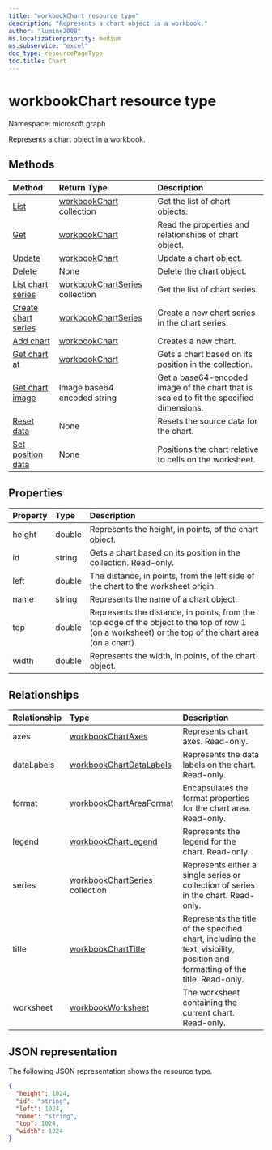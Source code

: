 ```yaml
---
title: "workbookChart resource type"
description: "Represents a chart object in a workbook."
author: "lumine2008"
ms.localizationpriority: medium
ms.subservice: "excel"
doc_type: resourcePageType
toc.title: Chart
---
```


# workbookChart resource type

Namespace: microsoft.graph

Represents a chart object in a workbook.


## Methods

| Method | Return Type |Description|
|:-------|:------------|:----------|
|[List](../api/chart-list.md) | [workbookChart](workbookchart.md) collection |Get the list of chart objects. |
|[Get](../api/chart-get.md) | [workbookChart](workbookchart.md) |Read the properties and relationships of chart object.|
|[Update](../api/chart-update.md) | [workbookChart](workbookchart.md)	|Update a chart object.|
|[Delete](../api/chart-delete.md)|None|Delete the chart object.|
|[List chart series](../api/chart-list-series.md) |[workbookChartSeries](workbookchartseries.md) collection| Get the list of chart series.|
|[Create chart series](../api/chart-post-series.md) |[workbookChartSeries](workbookchartseries.md)| Create a new chart series in the chart series.|
|[Add chart](../api/chartcollection-add.md)|[workbookChart](workbookchart.md)|Creates a new chart.|
|[Get chart at](../api/chartcollection-itemat.md)|[workbookChart](workbookchart.md)|Gets a chart based on its position in the collection.|
|[Get chart image](../api/chart-image.md)|Image base64 encoded string|Get a base64-encoded image of the chart that is scaled to fit the specified dimensions.|
|[Reset data](../api/chart-setdata.md)|None|Resets the source data for the chart.|
|[Set position data](../api/chart-setposition.md)|None|Positions the chart relative to cells on the worksheet.|

## Properties
| Property	   | Type	|Description|
|:---------------|:--------|:----------|
|height|double|Represents the height, in points, of the chart object.|
|id|string|Gets a chart based on its position in the collection. Read-only.|
|left|double|The distance, in points, from the left side of the chart to the worksheet origin.|
|name|string|Represents the name of a chart object.|
|top|double|Represents the distance, in points, from the top edge of the object to the top of row 1 (on a worksheet) or the top of the chart area (on a chart).|
|width|double|Represents the width, in points, of the chart object.|

## Relationships
| Relationship | Type	|Description|
|:---------------|:--------|:----------|
|axes|[workbookChartAxes](workbookchartaxes.md)|Represents chart axes. Read-only.|
|dataLabels|[workbookChartDataLabels](workbookchartdatalabels.md)|Represents the data labels on the chart. Read-only.|
|format|[workbookChartAreaFormat](workbookchartareaformat.md)|Encapsulates the format properties for the chart area. Read-only.|
|legend|[workbookChartLegend](workbookchartlegend.md)|Represents the legend for the chart. Read-only.|
|series|[workbookChartSeries](workbookchartseries.md) collection|Represents either a single series or collection of series in the chart. Read-only.|
|title|[workbookChartTitle](workbookcharttitle.md)|Represents the title of the specified chart, including the text, visibility, position and formatting of the title. Read-only.|
|worksheet|[workbookWorksheet](workbookworksheet.md)|The worksheet containing the current chart. Read-only.|

## JSON representation

The following JSON representation shows the resource type.

<!--{
  "blockType": "resource",
  "optionalProperties": [],
  "keyProperty": "id",
  "baseType": "microsoft.graph.entity",
  "@odata.type": "microsoft.graph.workbookChart"
}-->

```json
{
  "height": 1024,
  "id": "string",
  "left": 1024,
  "name": "string",
  "top": 1024,
  "width": 1024
}

```

<!-- uuid: 8fcb5dbc-d5aa-4681-8e31-b001d5168d79
2015-10-25 14:57:30 UTC -->
<!-- {
  "type": "#page.annotation",
  "description": "Chart resource",
  "keywords": "",
  "section": "documentation",
  "tocPath": ""
}-->

